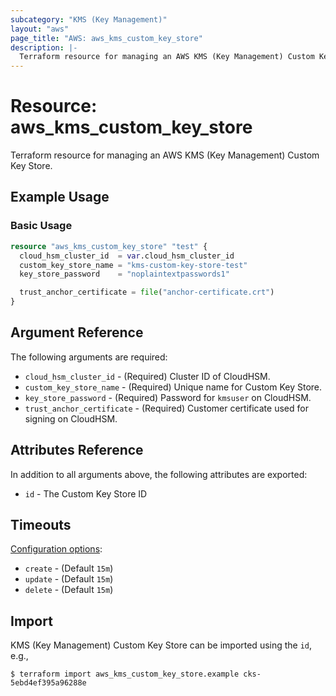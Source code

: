 ```yaml
---
subcategory: "KMS (Key Management)"
layout: "aws"
page_title: "AWS: aws_kms_custom_key_store"
description: |-
  Terraform resource for managing an AWS KMS (Key Management) Custom Key Store.
---
```


# Resource: aws_kms_custom_key_store

Terraform resource for managing an AWS KMS (Key Management) Custom Key Store.

## Example Usage

### Basic Usage

```terraform
resource "aws_kms_custom_key_store" "test" {
  cloud_hsm_cluster_id  = var.cloud_hsm_cluster_id
  custom_key_store_name = "kms-custom-key-store-test"
  key_store_password    = "noplaintextpasswords1"

  trust_anchor_certificate = file("anchor-certificate.crt")
}
```

## Argument Reference

The following arguments are required:

* `cloud_hsm_cluster_id` - (Required) Cluster ID of CloudHSM.
* `custom_key_store_name` - (Required) Unique name for Custom Key Store.
* `key_store_password` - (Required) Password for `kmsuser` on CloudHSM.
* `trust_anchor_certificate` - (Required) Customer certificate used for signing on CloudHSM.

## Attributes Reference

In addition to all arguments above, the following attributes are exported:

* `id` - The Custom Key Store ID

## Timeouts

[Configuration options](https://developer.hashicorp.com/terraform/language/resources/syntax#operation-timeouts):

* `create` - (Default `15m`)
* `update` - (Default `15m`)
* `delete` - (Default `15m`)

## Import

KMS (Key Management) Custom Key Store can be imported using the `id`, e.g.,

```
$ terraform import aws_kms_custom_key_store.example cks-5ebd4ef395a96288e
```

<!-- cache-key: cdktf-0.17.0-pre.15 input-eb9e1ed040d894049b58db4746236c958bef363d2b9f5fdaea45fa6c5161a6a7 -->
